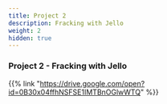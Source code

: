 ```yaml
---
title: Project 2
description: Fracking with Jello
weight: 2
hidden: true
---
```


### Project 2 - Fracking with Jello

{{% link "https://drive.google.com/open?id=0B30x04ffhNSFSE1IMTBnOGlwWTQ" %}}
